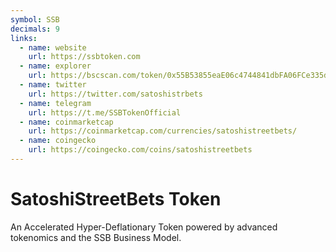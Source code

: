 ```yaml
---
symbol: SSB
decimals: 9
links:
  - name: website
    url: https://ssbtoken.com
  - name: explorer
    url: https://bscscan.com/token/0x55B53855eaE06c4744841dbFA06FCe335dB4355B
  - name: twitter
    url: https://twitter.com/satoshistrbets
  - name: telegram
    url: https://t.me/SSBTokenOfficial
  - name: coinmarketcap
    url: https://coinmarketcap.com/currencies/satoshistreetbets/
  - name: coingecko
    url: https://coingecko.com/coins/satoshistreetbets
---
```


# SatoshiStreetBets Token

An Accelerated Hyper-Deflationary Token powered by advanced tokenomics and the SSB Business Model.
